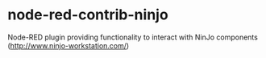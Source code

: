 # node-red-contrib-ninjo
Node-RED plugin providing functionality to interact with NinJo components (http://www.ninjo-workstation.com/)
